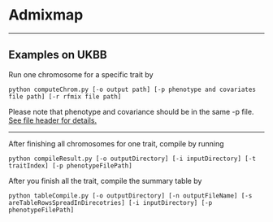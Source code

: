 # Admixmap
--------------------

## Examples on UKBB

Run one chromosome for a specific trait by 

`python computeChrom.py [-o output path] [-p phenotype and covariates file path] [-r rfmix file path] 
`

Please note that phenotype and covariance should be in the same -p file. [See file header for details.](computeChrom.py)

--------------------

After finishing all chromosomes for one trait, compile by running

`python compileResult.py [-o outputDirectory] [-i inputDirectory] [-t traitIndex] [-p phenotypeFilePath]
`

After you finish all the trait, compile the summary table by

`python tableCompile.py [-o outputDirectory] [-n outputFileName] [-s areTableRowsSpreadInDirecotries] [-i inputDirectory] [-p phenotypeFilePath]
`



